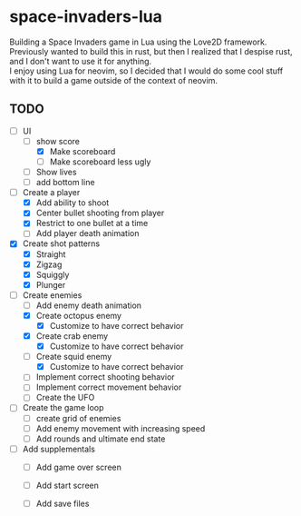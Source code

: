 # space-invaders-lua

Building a Space Invaders game in Lua using the Love2D framework.
Previously wanted to build this in rust, but then I realized 
that I despise rust, and I don't want to use it for anything.  
I enjoy using Lua for neovim, so I decided that I would do some 
cool stuff with it to build a game outside of the context of neovim.


## TODO 

- [ ] UI 
    - [ ] show score
        - [x] Make scoreboard
        - [ ] Make scoreboard less ugly
    - [ ] Show lives
    - [ ] add bottom line 

- [ ] Create a player 
    - [x] Add ability to shoot
    - [x] Center bullet shooting from player 
    - [x] Restrict to one bullet at a time
    - [ ] Add player death animation 

- [x] Create shot patterns 
    - [x] Straight 
    - [x] Zigzag
    - [x] Squiggly
    - [x] Plunger

- [ ] Create enemies
    - [ ] Add enemy death animation
    - [x] Create octopus enemy
        - [x] Customize to have correct behavior
    - [x] Create crab enemy
        - [x] Customize to have correct behavior
    - [ ] Create squid enemy
        - [x] Customize to have correct behavior
    - [ ] Implement correct shooting behavior
    - [ ] Implement correct movement behavior
    - [ ] Create the UFO 

- [ ] Create the game loop
    - [ ] create grid of enemies
    - [ ] Add enemy movement with increasing speed 
    - [ ] Add rounds and ultimate end state 

- [ ] Add supplementals
    - [ ] Add game over screen 
    - [ ] Add start screen
    - [ ] Add save files


